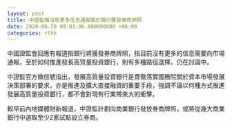 ```yaml
---
layout: post
title: 中證監稱沒有更多信息通報關於銀行獲發券商牌照
date: 2020-06-29 09:03:06.000000000 +08:00
categories: rthk
---
```


中國證監會回應有報道指銀行將獲發券商牌照，指目前沒有更多的信息需要向市場通報，至於如何推進發長高質量投資銀行，則有多種路徑選擇，仍在討論中。

中證監官方微信號指出，發展高質量投資銀行是貫徹落實國務院關於資本市場發展決策部署的要求，亦是推進及擴大直接融資的重要手段，強調不論以何種方式推進發展高質量投資銀行，都不會對現有行業帶來大的衝擊。

較早前內地媒體財新報道，中證監計劃向商業銀行發放券商牌照，或將從幾大商業銀行中選取至少2家試點設立券商。
